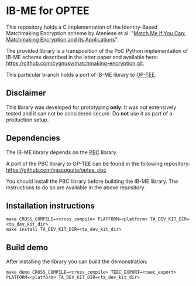 # IB-ME for OPTEE
This repository holds a C implementation of the Identity-Based Matchmaking Encryption scheme by Ateniese et al: "[Match Me if You Can: Matchmaking Encryption and its Applications](https://eprint.iacr.org/2018/1094.pdf)".

The provided library is a transposition of the PoC Python implementation of IB-ME scheme described in the latter paper and available here: https://github.com/cygnusv/matchmaking-encryption.git.

This particular branch holds a port of IB-ME library to [OP-TEE](https://www.op-tee.org).

## Disclaimer
This library was developed for prototyping **only**. It was not extensively tested and it can not be considered secure.
Do **not** use it as part of a production setup.

## Dependencies
The IB-ME library depends on the [PBC](https://crypto.stanford.edu/pbc/) library.

A port of the PBC library to OP-TEE can be found in the following repository:
https://github.com/vascoguita/optee_pbc

You should install the PBC library before building the IB-ME library.
The instructions to do so are available in the above repository.

## Installation instructions
    make CROSS_COMPILE=<cross_compile> PLATFORM=<platform> TA_DEV_KIT_DIR=<ta_dev_kit_dir>
    make install TA_DEV_KIT_DIR=<ta_dev_kit_dir>

## Build demo
After installing the library you can build the demonstration:

    make demo CROSS_COMPILE=<cross_compile> TEEC_EXPORT=<teec_export> PLATFORM=<platform> TA_DEV_KIT_DIR=<ta_dev_kit_dir>